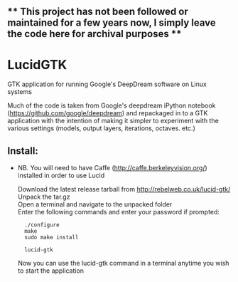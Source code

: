 ** This project has not been followed or maintained for a few years now, I simply leave the code here for archival purposes **
-----------------------------------------------------------------------------------------------------------------------------


# LucidGTK
GTK application for running Google's DeepDream software on Linux systems

Much of the code is taken from Google's deepdream iPython notebook (https://github.com/google/deepdream) and repackaged in to a GTK application with the intention of making it simpler to experiment with the various settings (models, output layers, iterations, octaves. etc.)

## Install:

* NB. You will need to have Caffe (http://caffe.berkeleyvision.org/) installed in order to use Lucid

    Download the latest release tarball from http://rebelweb.co.uk/lucid-gtk/<br />
    Unpack the tar.gz<br />
    Open a terminal and navigate to the unpacked folder<br />
    Enter the following commands and enter your password if prompted:<br />
        
        ./configure
        make
        sudo make install

        lucid-gtk
        
    Now you can use the lucid-gtk command in a terminal anytime you wish to start the application
